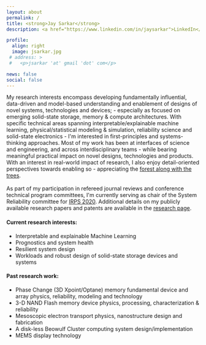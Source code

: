 ```yaml
---
layout: about
permalink: /
title: <strong>Jay Sarkar</strong>
description: <a href="https://www.linkedin.com/in/jaysarkar">LinkedIn</a> and <a href="https://scholar.google.com/citations?user=wBRwFqAAAAAJ&hl=en&authuser=1">Google Scholar</a>

profile:
  align: right
  image: jsarkar.jpg
 # address: >
 #   <p>jsarkar 'at' gmail 'dot' com</p>

news: false
social: false
---
```

<div style="text-align: left"> My research interests encompass developing fundamentally influential, data-driven and model-based understanding and enablement of designs of novel systems, technologies and devices; - especially as focused on emerging solid-state storage, memory & compute architectures. With specific technical areas spanning interpretable/explainable machine learning, physical/statistical modeling & simulation, reliability science and solid-state electronics - I'm interested in first-principles and systems-thinking approaches. Most of my work has been at interfaces of science and engineering, and across interdisciplinary teams - while bearing meaningful practical impact on novel designs, technologies and products. With an interest in real-world impact of research, I also enjoy detail-oriented perspectives towards enabling so - appreciating the <a href="https://idioms.thefreedictionary.com/can%27t+see+the+forest+for+the+trees" target="_blank"> forest along with the trees</a>.
<br/><br/>  As part of my participation in refereed journal reviews and conference technical program committees, I'm currently serving as chair of the System Reliability committee for <a href="https://irps.org" target="_blank"> IRPS 2020</a>. Additional details on my publicly available research papers and patents are available in the <a href="https://jay-sarkar.github.io/research/">research page</a>. </div>

#### Current research interests:

<ul>
<li> Interpretable and explainable Machine Learning</li>
<li> Prognostics and system health </li>
<li> Resilient system design </li>
<li> Workloads and robust design of solid-state storage devices and systems </li>
</ul>

#### Past research work:

<ul>
<li> Phase Change (3D Xpoint/Optane) memory fundamental device and array physics, reliability, modeling and technology </li>
<li> 3-D NAND Flash memory device physics, processing, characterization & reliability </li>
<li> Mesoscopic electron transport physics, nanostructure design and fabrication </li>
<li> A disk-less Beowulf Cluster computing system design/implementation</li>
<li> MEMS display technology </li>
</ul>